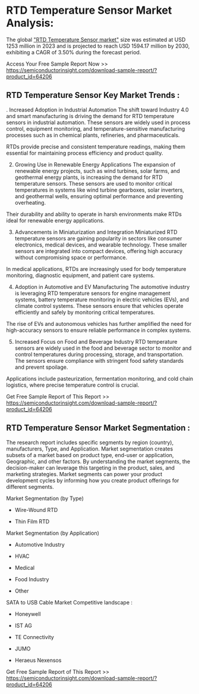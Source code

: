 <h1>RTD Temperature Sensor Market Analysis:</h1>

The global <a href="https://semiconductorinsight.com/download-sample-report/?product_id=64206">"RTD Temperature Sensor market"</a> size was estimated at USD 1253 million in 2023 and is projected to reach USD 1594.17 million by 2030, exhibiting a CAGR of 3.50% during the forecast period.

Access Your Free Sample Report Now >> https://semiconductorinsight.com/download-sample-report/?product_id=64206

<h2>RTD Temperature Sensor Key Market Trends  :</h2>

. Increased Adoption in Industrial Automation
The shift toward Industry 4.0 and smart manufacturing is driving the demand for RTD temperature sensors in industrial automation. These sensors are widely used in process control, equipment monitoring, and temperature-sensitive manufacturing processes such as in chemical plants, refineries, and pharmaceuticals.

RTDs provide precise and consistent temperature readings, making them essential for maintaining process efficiency and product quality.


2. Growing Use in Renewable Energy Applications
The expansion of renewable energy projects, such as wind turbines, solar farms, and geothermal energy plants, is increasing the demand for RTD temperature sensors. These sensors are used to monitor critical temperatures in systems like wind turbine gearboxes, solar inverters, and geothermal wells, ensuring optimal performance and preventing overheating.

Their durability and ability to operate in harsh environments make RTDs ideal for renewable energy applications.


3. Advancements in Miniaturization and Integration
Miniaturized RTD temperature sensors are gaining popularity in sectors like consumer electronics, medical devices, and wearable technology. These smaller sensors are integrated into compact devices, offering high accuracy without compromising space or performance.

In medical applications, RTDs are increasingly used for body temperature monitoring, diagnostic equipment, and patient care systems.


4. Adoption in Automotive and EV Manufacturing
The automotive industry is leveraging RTD temperature sensors for engine management systems, battery temperature monitoring in electric vehicles (EVs), and climate control systems. These sensors ensure that vehicles operate efficiently and safely by monitoring critical temperatures.

The rise of EVs and autonomous vehicles has further amplified the need for high-accuracy sensors to ensure reliable performance in complex systems.


5. Increased Focus on Food and Beverage Industry
RTD temperature sensors are widely used in the food and beverage sector to monitor and control temperatures during processing, storage, and transportation. The sensors ensure compliance with stringent food safety standards and prevent spoilage.

Applications include pasteurization, fermentation monitoring, and cold chain logistics, where precise temperature control is crucial.

Get Free Sample Report of This Report >> https://semiconductorinsight.com/download-sample-report/?product_id=64206

<h2>RTD Temperature Sensor Market Segmentation :</h2>
  
The research report includes specific segments by region (country), manufacturers, Type, and Application. Market segmentation creates subsets of a market based on product type, end-user or application, Geographic, and other factors. By understanding the market segments, the decision-maker can leverage this targeting in the product, sales, and marketing strategies. Market segments can power your product development cycles by informing how you create product offerings for different segments.

Market Segmentation (by Type)

-  Wire-Wound RTD

-  Thin Film RTD

Market Segmentation (by Application)

-  Automotive Industry

-  HVAC

-  Medical

-  Food Industry

-  Other

SATA to USB Cable Market Competitive landscape :

-  Honeywell

-  IST AG

-  TE Connectivity

-  JUMO

-  Heraeus Nexensos

Get Free Sample Report of This Report >> https://semiconductorinsight.com/download-sample-report/?product_id=64206
